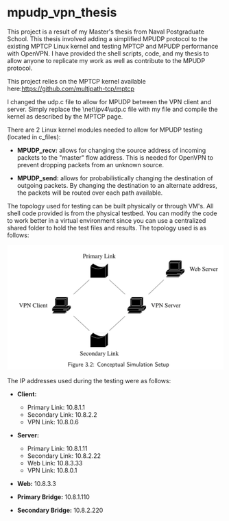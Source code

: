 # mpudp_vpn_thesis
This project is a result of my Master's thesis from Naval Postgraduate School.  This thesis involved adding a simplified MPUDP protocol to the existing MPTCP Linux kernel and testing MPTCP and MPUDP performance with OpenVPN.  I have provided the shell scripts, code, and my thesis to allow anyone to replicate my work as well as contribute to the MPUDP protocol.


This project relies on the MPTCP kernel available here:https://github.com/multipath-tcp/mptcp

I changed the udp.c file to allow for MPUDP between the VPN client and server.  Simply replace the \net\ipv4\udp.c file with my file and compile the kernel as described by the MPTCP page.

There are 2 Linux kernel modules needed to allow for MPUDP testing (located in c_files):
  
* **MPUDP_recv:** allows for changing the source address of incoming packets to the "master" flow address.  This is needed for OpenVPN to prevent dropping packets from an unknown source.
 
* **MPUDP_send:** allows for probabilistically changing the destination of outgoing packets.  By changing the destination to an alternate address, the packets will be routed over each path available.
  

The topology used for testing can be built physically or through VM's.  All shell code provided is from the physical testbed.  You can modify the code to work better in a virtual environment since you can use a centralized shared folder to hold the test files and results.  The topology used is as follows:

![Alt text](/pics/sim_topology.png?raw=true)


The IP addresses used during the testing were as follows:

* **Client:**  
    * Primary Link: 10.8.1.1
    * Secondary Link: 10.8.2.2
    * VPN Link: 10.8.0.6


* **Server:**
  * Primary Link: 10.8.1.11
  * Secondary Link: 10.8.2.22
  * Web Link: 10.8.3.33
  * VPN Link: 10.8.0.1


* **Web:** 10.8.3.3

* **Primary Bridge:** 10.8.1.110

* **Secondary Bridge:** 10.8.2.220
